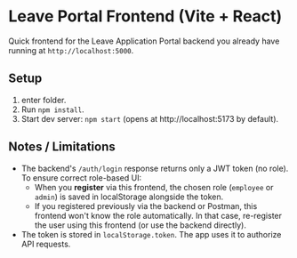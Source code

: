 # Leave Portal Frontend (Vite + React)

Quick frontend for the Leave Application Portal backend you already have running at `http://localhost:5000`.

## Setup
1. enter folder.
2. Run `npm install`.
3. Start dev server: `npm start` (opens at http://localhost:5173 by default).

## Notes / Limitations
- The backend's `/auth/login` response returns only a JWT token (no role). To ensure correct role-based UI:
  - When you **register** via this frontend, the chosen role (`employee` or `admin`) is saved in localStorage alongside the token.
  - If you registered previously via the backend or Postman, this frontend won't know the role automatically. In that case, re-register the user using this frontend (or use the backend directly).
- The token is stored in `localStorage.token`. The app uses it to authorize API requests.
